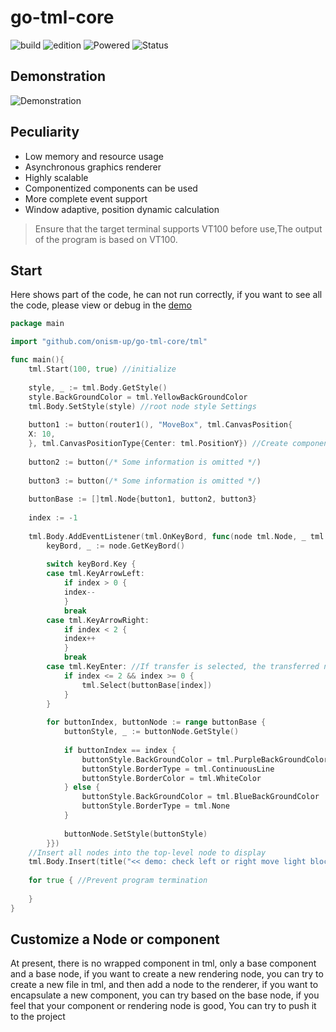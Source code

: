# go-tml-core


![build](https://img.shields.io/badge/build-passing-green)
![edition](https://img.shields.io/badge/edition-v0.0.2-orange)
![Powered](https://img.shields.io/badge/Powered%20by-onism-blue)
![Status](https://img.shields.io/badge/Status-Test%20phase-red)

## Demonstration
![Demonstration](https://picdm.sunbangyan.cn/2023/07/10/nuo6go.gif)

## Peculiarity
- Low memory and resource usage
- Asynchronous graphics renderer
- Highly scalable
- Componentized components can be used
- More complete event support
- Window adaptive, position dynamic calculation

> Ensure that the target terminal supports VT100 before use,The output of the program is based on VT100.
## Start
Here shows part of the code, he can not run correctly, if you want to see all the code, please view or debug in the [demo](github.com/onism-up/go-tml-core/tree/main/demo)
```go
package main

import "github.com/onism-up/go-tml-core/tml"

func main(){
    tml.Start(100, true) //initialize
    
    style, _ := tml.Body.GetStyle()
    style.BackGroundColor = tml.YellowBackGroundColor
	tml.Body.SetStyle(style) //root node style Settings
    
    button1 := button(router1(), "MoveBox", tml.CanvasPosition{
    X: 10,
    }, tml.CanvasPositionType{Center: tml.PositionY}) //Create component
    
    button2 := button(/* Some information is omitted */)
    
    button3 := button(/* Some information is omitted */)
    
    buttonBase := []tml.Node{button1, button2, button3}
    
    index := -1
	
    tml.Body.AddEventListener(tml.OnKeyBord, func(node tml.Node, _ tml.Node) { //Listening event
        keyBord, _ := node.GetKeyBord()
        
        switch keyBord.Key {
        case tml.KeyArrowLeft:
            if index > 0 {
            index--
            }
            break   
        case tml.KeyArrowRight:
            if index < 2 {
            index++
            }
            break
        case tml.KeyEnter: //If transfer is selected, the transferred node will continue to listen for keyboard events
            if index <= 2 && index >= 0 {
                tml.Select(buttonBase[index])
            }
        }
        
        for buttonIndex, buttonNode := range buttonBase {
            buttonStyle, _ := buttonNode.GetStyle()
            
            if buttonIndex == index {
                buttonStyle.BackGroundColor = tml.PurpleBackGroundColor
                buttonStyle.BorderType = tml.ContinuousLine
                buttonStyle.BorderColor = tml.WhiteColor
            } else {
                buttonStyle.BackGroundColor = tml.BlueBackGroundColor
                buttonStyle.BorderType = tml.None
            }
            
            buttonNode.SetStyle(buttonStyle)
        }})
	//Insert all nodes into the top-level node to display
    tml.Body.Insert(title("<< demo: check left or right move light block >>"), button1, button2, button3)
	
    for true { //Prevent program termination
		
    }
}
```
## Customize a Node or component
At present, there is no wrapped component in tml, only a base component and a base node, if you want to create a new rendering node, you can try to create a new file in tml, and then add a node to the renderer, if you want to encapsulate a new component, you can try based on the base node, if you feel that your component or rendering node is good, You can try to push it to the project